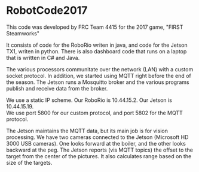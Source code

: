 # RobotCode2017

This code was developed by FRC Team 4415 for the 2017 game, "FIRST Steamworks"

It consists of code for the RoboRio writen in java, and code for the Jetson TX1,
writen in python.  There is also dashboard code that runs on a laptop that is
written in C# and Java.  

The various processors communitate over the network (LAN) with a custom socket protocol.  In
addition, we started using MQTT right before the end of the season.  The Jetson runs a
Mosquitto broker and the various programs publish and receive data from the broker.  

We use a static IP scheme.  Our RoboRio is 10.44.15.2.  Our Jetson is 10.44.15.19.  
We use port 5800 for our custom protocol, and port 5802 for the MQTT protocol.

The Jetson maintains the MQTT data, but its main job is for vision processing.  We have
two cameras connected to the Jetson (Microsoft HD 3000 USB cameras).  One looks forward
at the boiler, and the other looks backward at the peg.  The Jetson reports (vis MQTT topics)
the offset to the target from the center of the pictures.  It also calculates range based
on the size of the targets.



